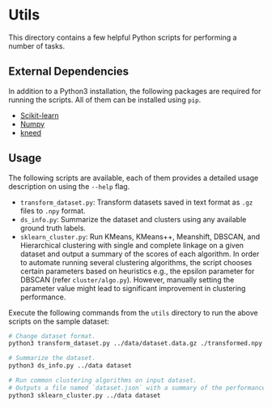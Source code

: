 # Utils

This directory contains a few helpful Python scripts for performing a number of tasks.

## External Dependencies
In addition to a Python3 installation, the following packages are required for running the scripts.
All of them can be installed using `pip`.

- [Scikit-learn](https://scikit-learn.org/stable/)
- [Numpy](https://numpy.org/)
- [kneed](https://pypi.org/project/kneed/)

## Usage
The following scripts are available, each of them provides a detailed usage description on using the `--help` flag.

- `transform_dataset.py`: Transform datasets saved in text format as `.gz` files to `.npy` format.
- `ds_info.py`: Summarize the dataset and clusters using any available ground truth labels.
- `sklearn_cluster.py`: Run KMeans, KMeans++, Meanshift, DBSCAN, and Hierarchical clustering with single and complete linkage on a given dataset and output a summary of the scores of each algorithm.
  In order to automate running several clustering algorithms, the script chooses certain parameters based on heuristics e.g., the epsilon parameter for DBSCAN (refer `cluster/algo.py`).
  However, manually setting the parameter value might lead to significant improvement in clustering performance.

Execute the following commands from the `utils` directory to run the above scripts on the sample dataset:

```sh
# Change dataset format.
python3 transform_dataset.py ../data/dataset.data.gz ./transformed.npy

# Summarize the dataset.
python3 ds_info.py ../data dataset

# Run common clustering algorithms on input dataset.
# Outputs a file named `dataset.json` with a summary of the performance of different clustering algorithms.
python3 sklearn_cluster.py ../data dataset
```
